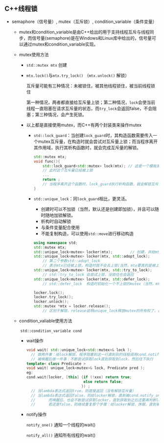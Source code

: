 ## C++线程锁

- semaphore（信号量）, mutex（互斥锁）, condition_variable（条件变量）

  - mutex和condition_variable是由C++给出的用于支持线程互斥与线程同步，而信号量(semaphore)是在Windows和Linux库中给出的，信号量可以通过mutex和condition_variable实现。

  - mutex使用方法

    - `std::mutex mtx` 创建

    - `mtx.lock()`与`mtx.try_lock()` （`mtx.unlock()` 解锁）

      互斥量可能有三种情况：未被锁住，被其他线程锁住，被当前线程锁住

      第一种情况，两者都直接给互斥量上锁；第二种情况，`lock`会使当前线程一直阻塞在请求互斥量的状态，而`try_lock`会返回false，不会阻塞；第三种情况，会产生死锁。

    - 以上都是直接使用mutex，而C++有两个封装类来操作mutex

      - `std::lock_guard`：当创建`lock_guard`时，其构造函数需要传入一个mutex互斥量，在构造时就会尝试对互斥量上锁；而当程序离开其作用域，执行其析构函数时，就会完成互斥量的解锁。

        ```C++
        std::mutex mtx;
        void func(){
        	std::lock_guard<std::mutex> lock(mtx); // 这是一个模板类
        	// 此时这个互斥量已经被上锁
        	...
            return ;
            // 当程序离开这个函数时，lock_guard执行析构函数，就会解锁互斥量
        }
        ```

      - `std::unique_lock`：同`lock_guard`相比，更灵活。

        - 创建时可以不加锁（当然，默认还是创建即加锁），并且可以随时随地加锁解锁。
        - 析构时自动解锁
        - 与条件变量配合使用
        - 不能复制构造，可以使用`std::move`进行移动构造

        ```c++
        using namespace std;
        std::mutex mtx;
        std::unique_lock<mutex> locker(mtx);		// 创建，并给mtx加锁
        std::unique_lock<mutex> locker(mtx, std::adopt_lock); 
        	// 第二个参数std::adopt_lock 
        	// 表示mtx已经被上锁，构造时就不会去上锁(当然，mtx要真的是被上锁了，不然会报异常)
        std::unique_lock<mutex> locker(mtx, std::try_to_lock);
        	// std::try_to_lock 会尝试上锁，没锁住也会返回
        std::unique_lock<mutex> locker(mtx, std::defer_lock);
        	// std::defer_lock	构造时初始化一个不上锁的mutex（当然，mtx不能已经被锁住）
        ```

        ```c++
        locker.lock();
        locker.try_lock();
        locker.unlock();
        std::mutex *mtx = locker.release();	
        	// 区别于解锁，release说明unique_lock释放mutex的所有权了，返回原始mutex的指针
        ```

  - condition_valiable使用方法

    ​	`std::condition_variable cond` 

    - wait操作

      ```c++
      void wait( std::unique_lock<std::mutex>& lock );
      	// 做两件事：给lock解锁，程序阻塞到这一行直到别的线程调用cond.notify_one()唤醒它
      	// 被唤醒后做一件事：不断尝试获取lock直到获取到lock，然后往下执行
      template< class Predicate >
      void wait( unique_lock<mutex>& lock, Predicate pred );
      eg:
      cond.wait(locker, [this] {if (!xxx) return true;
                                else return false;
                               }) ;
      	// 当lambda表达式返回true，则直接返回（没有解锁互斥量）
      	// 当lambda表达式返回false，则给locker解锁，直到被cond.notify_one()唤醒，
      	// 		而唤醒后，也会不断尝试获取locker，直到获取到之后还要再判断lambda表达式，
      	// 		若还是false，则继续重复那个步骤：给locker解锁，休眠，直到被唤醒，重复...
      ```

    - notify操作

      `notify_one()` 通知一个线程的wait()

      `notify_all()` 通知所有线程的wait()





















